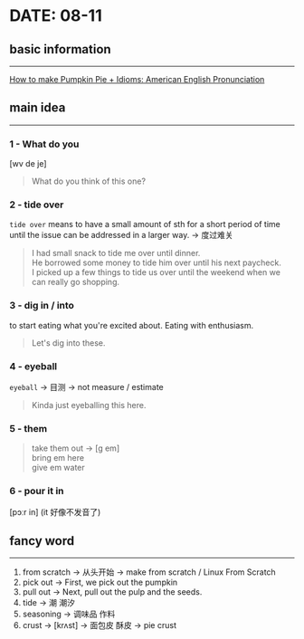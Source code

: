 # DATE: 08-11

## basic information
--------------------
[How to make Pumpkin Pie + Idioms: American English Pronunciation](https://www.youtube.com/watch?v=h6_U-duZgaU&list=PL060BF75DE0656DF0&index=10)

## main idea
------------
### 1 - What do you
[wv de je]
> What do you think of this one?  

### 2 - tide over
`tide over` means to have a small amount of sth for a short period of time until the issue can be addressed in a larger way. -> 度过难关
> I had small snack to tide me over until dinner.  
> He borrowed some money to tide him over until his next paycheck.  
> I picked up a few things to tide us over until the weekend when we can really go shopping.  

### 3 - dig in / into
to start eating what you're excited about. Eating with enthusiasm.
> Let's dig into these.  

### 4 - eyeball
`eyeball` -> 目测 -> not measure / estimate
> Kinda just eyeballing this here.  

### 5 - them
> take them out -> [g em]  
> bring em here  
> give em water  

### 6 - pour it in
[pɔːr in] (it 好像不发音了)

## fancy word
-------------
1. from scratch -> 从头开始 -> make from scratch / Linux From Scratch
2. pick out -> First, we pick out the pumpkin
3. pull out -> Next, pull out the pulp and the seeds.
4. tide -> 潮 潮汐
5. seasoning -> 调味品 作料
6. crust -> [krʌst] -> 面包皮 酥皮 -> pie crust
